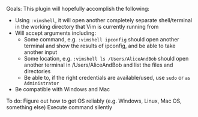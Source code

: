 Goals:
This plugin will hopefully accomplish the following:
* Using ```:vimshell```, it will open another completely separate shell/terminal in the working directory that Vim is currently running from
* Will accept arguments including:
	* Some command, e.g. ```:vimshell ipconfig``` should open another terminal and show the results of ipconfig, and be able to take another input
	* Some location, e.g. ```:vimshell ls /Users/AliceAndBob``` should open another terminal in /Users/AliceAndBob and list the files and directories
	* Be able to, if the right credentials are available/used, use ```sudo``` or ```as Administrator```
* Be compatible with Windows and Mac

To do:
Figure out how to get OS reliably (e.g. Windows, Linux, Mac OS, something else)
Execute command silently
